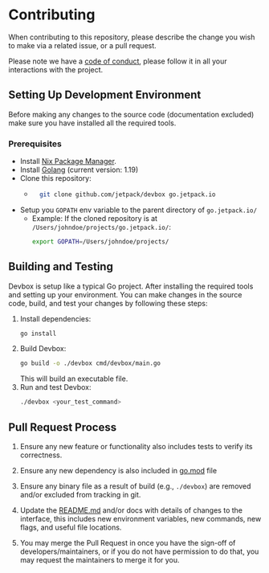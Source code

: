 # Contributing

When contributing to this repository, please describe the change you wish to make via a related issue, or a pull request.

Please note we have a [code of conduct](CODE_OF_CONDUCT.md), please follow it in all your interactions with the project.

## Setting Up Development Environment
Before making any changes to the source code (documentation excluded) make sure you have installed all the required tools. 
### Prerequisites
* Install [Nix Package Manager](https://nixos.org/download.html).
* Install [Golang](https://go.dev/doc/install) (current version: 1.19)
* Clone this repository: 
    * ```bash
        git clone github.com/jetpack/devbox go.jetpack.io
        ```
* Setup you `GOPATH` env variable to the parent directory of `go.jetpack.io/` 
    * Example: If the cloned repository is at `/Users/johndoe/projects/go.jetpack.io/`:
        ```bash
        export GOPATH=/Users/johndoe/projects/
        ```

## Building and Testing
Devbox is setup like a typical Go project. After installing the required tools and setting up your environment. You can make changes in the source code, build, and test your changes by following these steps:

1. Install dependencies:
    ```bash
    go install
    ```
2. Build Devbox:
    ```bash
    go build -o ./devbox cmd/devbox/main.go
    ```
    This will build an executable file.
3. Run and test Devbox:
    ```bash
    ./devbox <your_test_command>
    ```


## Pull Request Process

1. Ensure any new feature or functionality also includes tests to verify its correctness.

2. Ensure any new dependency is also included in [go.mod](go.mod) file

2. Ensure any binary file as a result of build (e.g., `./devbox`) are removed and/or excluded from tracking in git.

3. Update the [README.md](README.md) and/or docs with details of changes to the interface, this includes new environment 
   variables, new commands, new flags, and useful file locations.

4. You may merge the Pull Request in once you have the sign-off of developers/maintainers, or if you 
   do not have permission to do that, you may request the maintainers to merge it for you.

